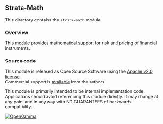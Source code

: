 Strata-Math
-----------
This directory contains the `strata-math` module.

### Overview

This module provides mathematical support for risk and pricing of financial instruments.


### Source code

This module is released as Open Source Software using the
[Apache v2.0 license](http://www.apache.org/licenses/LICENSE-2.0.html).  
Commercial support is [available](http://www.opengamma.com/) from the authors.

This module is primarily intended to be internal implementation code.
Applications should avoid referencing this module directly.
It may change at any point and in any way with NO GUARANTEES of backwards compatibility.

[![OpenGamma](http://developers.opengamma.com/res/display/default/chrome/masthead_logo.png "OpenGamma")](http://www.opengamma.com)
